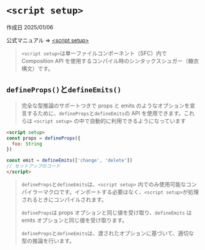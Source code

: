 # `<script setup>`

作成日 2025/01/06

公式マニュアル => [&lt;script setup&gt;](https://ja.vuejs.org/api/sfc-script-setup)

> `<script setup>`は単一ファイルコンポーネント（SFC）内で Composition API を使用するコンパイル時のシンタックスシュガー（糖衣構文）です。

## `defineProps()`と`defineEmits()`

> 完全な型推論のサポートつきで props と emits のようなオプションを宣言するために、`defineProps`と`defineEmits`の API を使用できます。これらは `<script setup>` の中で自動的に利用できるようになっています

```html
<script setup>
const props = defineProps({
  foo: String
})

const emit = defineEmits(['change', 'delete'])
// セットアップのコード
</script>
```

> `defineProps`と`defineEmits`は、`<script setup>` 内でのみ使用可能なコンパイラーマクロです。インポートする必要はなく、`<script setup>`が処理されるときにコンパイルされます。
>
> `defineProps`は props オプションと同じ値を受け取り、`defineEmits` は emits オプションと同じ値を受け取ります。
>
> `defineProps`と`defineEmits`は、渡されたオプションに基づいて、適切な型の推論を行います。
